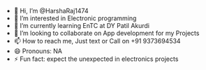 - 👋 Hi, I’m @HarshaRaj1474
- 👀 I’m interested in Electronic programming 
- 🌱 I’m currently learning EnTC at DY Patil Akurdi
- 💞️ I’m looking to collaborate on App development for my Projects 
- 📫 How to reach me, Just text or Call on +91 9373694534
- 😄 Pronouns: NA
- ⚡ Fun fact: expect the unexpected in electronics projects 

<!---
HarshaRaj1474/HarshaRaj1474 is a ✨ special ✨ repository because its `README.md` (this file) appears on your GitHub profile.
You can click the Preview link to take a look at your changes.
--->

